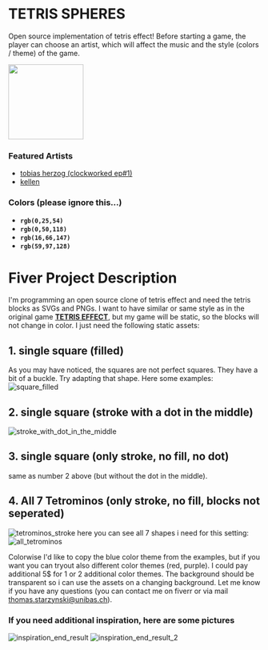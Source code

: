 # TETRIS SPHERES
Open source implementation of tetris effect! Before starting a game, the player can choose an artist, which will affect the music and the style (colors / theme) of the game. 

<a href="https://dcts.github.io/tetris-spheres/" ><img src="https://user-images.githubusercontent.com/44790691/76081134-c3a90580-5fa8-11ea-8ae6-68a9f9883005.png" width="150px"></a>

### Featured Artists
- [tobias herzog (clockworked ep#1)](https://open.spotify.com/artist/4dlgo712iwaJqhxlPEZVbp?si=oCmbP5iJQwqqv2yylmbcZA)
- [kellen]()

### Colors (please ignore this...)
- **`rgb(0,25,54)`**
- **`rgb(0,50,118)`**
- **`rgb(16,66,147)`**
- **`rgb(59,97,128)`**


# Fiver Project Description
I'm programming an open source clone of tetris effect and need the tetris blocks as SVGs and PNGs. I want to have similar or same style as in the original game [**TETRIS EFFECT**](https://knowtechie.com/wp-content/uploads/2018/10/tetris-effect.jpg), but my game will be static, so the blocks will not change in color. I just need the following static assets:

## 1. single square (filled) 
As you may have noticed, the squares are not perfect squares. They have a bit of a buckle. Try adapting that shape. Here some examples:
![square_filled](https://user-images.githubusercontent.com/44790691/76082766-5f884080-5fac-11ea-8a6f-288a95c2a244.png)

## 2. single square (stroke with a dot in the middle) 
![stroke_with_dot_in_the_middle](https://user-images.githubusercontent.com/44790691/76082265-39ae6c00-5fab-11ea-972e-d7115e44be05.png)

## 3. single square (only stroke, no fill, no dot) 
same as number 2 above (but without the dot in the middle).

## 4. All 7 Tetrominos (only stroke, no fill, blocks not seperated) 
![tetrominos_stroke](https://user-images.githubusercontent.com/44790691/76082046-c1e04180-5faa-11ea-8bf4-afaccce9b07f.png)
here you can see all 7 shapes i need for this setting:<br>
![all_tetrominos](https://user-images.githubusercontent.com/44790691/76081936-86de0e00-5faa-11ea-9b69-91f3c57b9845.png)


Colorwise I'd like to copy the blue color theme from the examples, but if you want you can tryout also different color themes (red, purple). I could pay additional 5$ for 1 or 2 additional color themes. The background should be transparent so i can use the assets on a changing background. Let me know if you have any questions (you can contact me on fiverr or via mail thomas.starzynski@unibas.ch).


### If you need additional inspiration, here are some pictures
![inspiration_end_result](https://user-images.githubusercontent.com/44790691/76082230-27343280-5fab-11ea-96fe-b579789aa368.jpg)
![inspiration_end_result_2](https://user-images.githubusercontent.com/44790691/76082234-27ccc900-5fab-11ea-86a8-85c829afc8d2.jpg)


